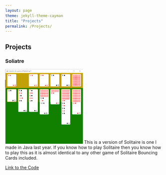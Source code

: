 ```yaml
---
layout: page
theme: jekyll-theme-cayman
title: "Projects"
permalink: /Projects/
---
```

## Projects
### Soliatre
<img src="Soliatre.png" width="250">
This is a version of Solitaire is one I made in Java last year.
If you know how to play Solitaire then you know how to play this as it is almost identical to any other game of Solitaire
Bouncing Cards included.

[Link to the Code](https://github.com/SealDoGaming/Soliatre)
